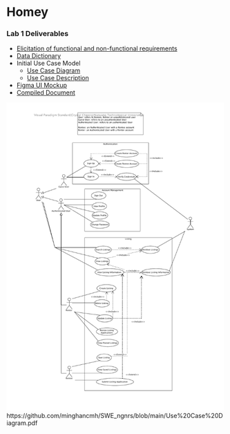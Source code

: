 # Homey

### Lab 1 Deliverables
- [Elicitation of functional and non-functional requirements]()
- [Data Dictionary]()
- Initial Use Case Model
  - [Use Case Diagram]()
  - [Use Case Description]()
- [Figma UI Mockup]()
- [Compiled Document]()
<a href="Use%20Case%20Diagram.pdf" download>
  <img src="Use%20Case%20Diagram.pdf" alt="Use Case Diagram">
</a>
https://github.com/minghancmh/SWE_ngnrs/blob/main/Use%20Case%20Diagram.pdf
